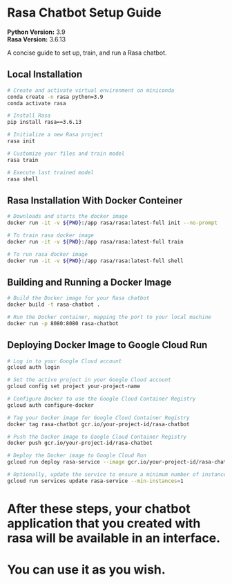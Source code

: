 # Rasa Chatbot Setup Guide

**Python Version:** 3.9  
**Rasa Version:** 3.6.13

A concise guide to set up, train, and run a Rasa chatbot.

## Local Installation

```bash
# Create and activate virtual environment on miniconda 
conda create -n rasa python=3.9
conda activate rasa

# Install Rasa
pip install rasa==3.6.13

# Initialize a new Rasa project
rasa init

# Customize your files and train model
rasa train

# Execute last trained model
rasa shell
```

## Rasa Installation With Docker Conteiner

```bash
# Downloads and starts the docker image
docker run -it -v ${PWD}:/app rasa/rasa:latest-full init --no-prompt

# To train rasa docker image
docker run -it -v ${PWD}:/app rasa/rasa:latest-full train

# To run rasa docker image
docker run -it -v ${PWD}:/app rasa/rasa:latest-full shell
```

## Building and Running a Docker Image

```bash
# Build the Docker image for your Rasa chatbot
docker build -t rasa-chatbot .

# Run the Docker container, mapping the port to your local machine
docker run -p 8080:8080 rasa-chatbot
```

## Deploying Docker Image to Google Cloud Run

```bash
# Log in to your Google Cloud account
gcloud auth login

# Set the active project in your Google Cloud account
gcloud config set project your-project-name

# Configure Docker to use the Google Cloud Container Registry
gcloud auth configure-docker

# Tag your Docker image for Google Cloud Container Registry
docker tag rasa-chatbot gcr.io/your-project-id/rasa-chatbot

# Push the Docker image to Google Cloud Container Registry
docker push gcr.io/your-project-id/rasa-chatbot

# Deploy the Docker image to Google Cloud Run
gcloud run deploy rasa-service --image gcr.io/your-project-id/rasa-chatbot --platform managed --region us-central1 --allow-unauthenticated --memory 4Gi

# Optionally, update the service to ensure a minimum number of instances
gcloud run services update rasa-service --min-instances=1
```

# After these steps, your chatbot application that you created with rasa will be available in an interface.

# You can use it as you wish.


